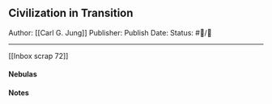 ## Civilization in Transition

Author: [[Carl G. Jung]]
Publisher:
Publish Date:
Status: #💫/💫 

___

[[Inbox scrap 72]]

#### Nebulas



#### Notes

